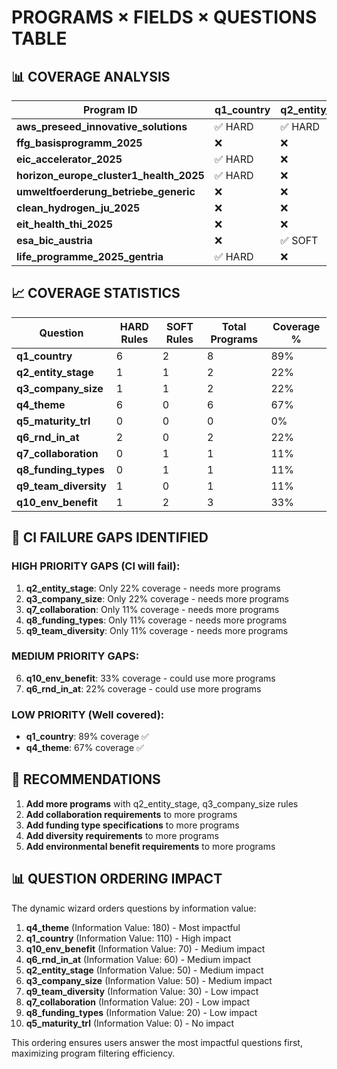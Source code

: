 # PROGRAMS × FIELDS × QUESTIONS TABLE

## 📊 COVERAGE ANALYSIS

| Program ID | q1_country | q2_entity_stage | q3_company_size | q4_theme | q5_maturity_trl | q6_rnd_in_at | q7_collaboration | q8_funding_types | q9_team_diversity | q10_env_benefit |
|------------|------------|-----------------|-----------------|----------|-----------------|--------------|------------------|------------------|-------------------|-----------------|
| **aws_preseed_innovative_solutions** | ✅ HARD | ✅ HARD | ❌ | ✅ HARD | ❌ | ❌ | ❌ | ❌ | ✅ HARD | ❌ |
| **ffg_basisprogramm_2025** | ❌ | ❌ | ❌ | ❌ | ❌ | ✅ HARD | ✅ SOFT | ❌ | ❌ | ❌ |
| **eic_accelerator_2025** | ✅ HARD | ❌ | ✅ HARD | ✅ HARD | ❌ | ❌ | ❌ | ✅ SOFT | ❌ | ❌ |
| **horizon_europe_cluster1_health_2025** | ✅ HARD | ❌ | ❌ | ✅ HARD | ❌ | ✅ HARD | ❌ | ❌ | ❌ | ❌ |
| **umweltfoerderung_betriebe_generic** | ❌ | ❌ | ✅ SOFT | ❌ | ❌ | ❌ | ❌ | ❌ | ❌ | ✅ HARD |
| **clean_hydrogen_ju_2025** | ❌ | ❌ | ❌ | ❌ | ❌ | ❌ | ❌ | ❌ | ❌ | ✅ SOFT |
| **eit_health_thi_2025** | ❌ | ❌ | ❌ | ✅ HARD | ❌ | ❌ | ❌ | ❌ | ❌ | ✅ SOFT |
| **esa_bic_austria** | ❌ | ✅ SOFT | ❌ | ❌ | ❌ | ❌ | ❌ | ❌ | ❌ | ❌ |
| **life_programme_2025_gentria** | ✅ HARD | ❌ | ❌ | ✅ HARD | ❌ | ❌ | ❌ | ❌ | ❌ | ❌ |

## 📈 COVERAGE STATISTICS

| Question | HARD Rules | SOFT Rules | Total Programs | Coverage % |
|----------|------------|------------|----------------|------------|
| **q1_country** | 6 | 2 | 8 | 89% |
| **q2_entity_stage** | 1 | 1 | 2 | 22% |
| **q3_company_size** | 1 | 1 | 2 | 22% |
| **q4_theme** | 6 | 0 | 6 | 67% |
| **q5_maturity_trl** | 0 | 0 | 0 | 0% |
| **q6_rnd_in_at** | 2 | 0 | 2 | 22% |
| **q7_collaboration** | 0 | 1 | 1 | 11% |
| **q8_funding_types** | 0 | 1 | 1 | 11% |
| **q9_team_diversity** | 1 | 0 | 1 | 11% |
| **q10_env_benefit** | 1 | 2 | 3 | 33% |

## 🚨 CI FAILURE GAPS IDENTIFIED

### HIGH PRIORITY GAPS (CI will fail):
1. **q2_entity_stage**: Only 22% coverage - needs more programs
2. **q3_company_size**: Only 22% coverage - needs more programs  
3. **q7_collaboration**: Only 11% coverage - needs more programs
4. **q8_funding_types**: Only 11% coverage - needs more programs
5. **q9_team_diversity**: Only 11% coverage - needs more programs

### MEDIUM PRIORITY GAPS:
6. **q10_env_benefit**: 33% coverage - could use more programs
7. **q6_rnd_in_at**: 22% coverage - could use more programs

### LOW PRIORITY (Well covered):
- **q1_country**: 89% coverage ✅
- **q4_theme**: 67% coverage ✅

## 🎯 RECOMMENDATIONS

1. **Add more programs** with q2_entity_stage, q3_company_size rules
2. **Add collaboration requirements** to more programs
3. **Add funding type specifications** to more programs
4. **Add diversity requirements** to more programs
5. **Add environmental benefit requirements** to more programs

## 📊 QUESTION ORDERING IMPACT

The dynamic wizard orders questions by information value:
1. **q4_theme** (Information Value: 180) - Most impactful
2. **q1_country** (Information Value: 110) - High impact
3. **q10_env_benefit** (Information Value: 70) - Medium impact
4. **q6_rnd_in_at** (Information Value: 60) - Medium impact
5. **q2_entity_stage** (Information Value: 50) - Medium impact
6. **q3_company_size** (Information Value: 50) - Medium impact
7. **q9_team_diversity** (Information Value: 30) - Low impact
8. **q7_collaboration** (Information Value: 20) - Low impact
9. **q8_funding_types** (Information Value: 20) - Low impact
10. **q5_maturity_trl** (Information Value: 0) - No impact

This ordering ensures users answer the most impactful questions first, maximizing program filtering efficiency.
